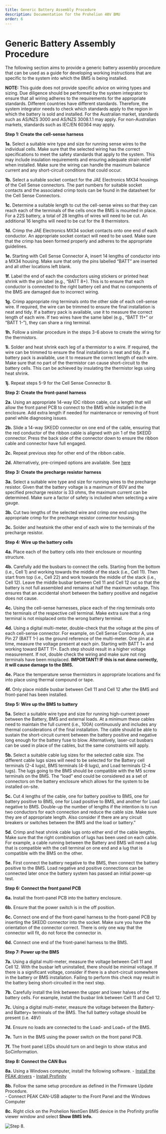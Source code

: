 ```yaml
---
title: Generic Battery Assembly Procedure
description: Documentation for the Prohelion 48V BMU
order: 6
---
```


# Generic Battery Assembly Procedure

The following section aims to provide a generic battery assembly procedure that can be used as a guide for developing working instructions that are specific to the system into which the BMS is being installed.

__NOTE:__ This guide does not provide specific advice on wiring types and sizing. Due diligence should be performed by the system integrator to ensure that all wiring adheres to the requirements for the appropriate standards. Different countries have different standards. Therefore, the system integrator needs to check which standards apply to the region in which the battery is sold and installed. For the Australian market, standards such as AS/NZS 3000 and AS/NZS 3008.1.1 may apply. For non-Australian markets, standards such as IEC/EN 60364 may apply. 

__Step 1: Create the cell-sense harness__

__1a.__	Select a suitable wire type and size for running sense wires to the individual cells. Make sure that the selected wiring has the correct specifications to meet the safety standards that apply to the system. This may include insulation requirements and ensuring adequate strain relief when installed. Make sure the wiring can handle the maximum balance current and any short-circuit conditions that could occur. 

__1b.__	Select a suitable socket contact for the JAE Electronics MX34 housings of the Cell Sense connectors. The part numbers for suitable socket contacts and the associated crimp tools can be found in the datasheet for the Cell Sense Connectors. 

__1c.__	Determine a suitable length to cut the cell-sense wires so that they can reach each of the terminals of the cells once the BMS is mounted in place. For a 22S battery, a total of 28 lengths of wires will need to be cut. An additional 16 lengths will need to be cut for the 8 thermistors.  

__1d.__ Crimp the JAE Electronics MX34 socket contacts onto one end of each conductor. An appropriate socket contact will need to be used. Make sure that the crimp has been formed properly and adheres to the appropriate guidelines. 

__1e.__ Starting with Cell Sense Connector A, insert 14 lengths of conductor into a MX34 housing. Make sure that only the pins labelled “BATT” are inserted and all other locations left blank. 

__1f.__ Label the end of each the conductors using stickers or printed heat shrink with the pin label (e.g., “BATT 8+). This is to ensure that each conductor is connected to the right battery cell and that no components of the BMS are damaged due to incorrect wiring. 

__1g.__ Crimp appropriate ring terminals onto the other side of each cell-sense wire. If required, the wire can be trimmed to ensure the final installation is neat and tidy. If a battery pack is available, use it to measure the correct length of each wire. If two wires have the same label (e.g., “BATT 11+” or “BATT 1-”), they can share a ring terminal. 

__1h.__ Follow a similar procedure in the steps 3-6 above to create the wiring for the thermistors.

__1i.__ Solder and heat shrink each leg of a thermistor to a wire. If required, the wire can be trimmed to ensure the final installation is neat and tidy. If a battery pack is available, use it to measure the correct length of each wire. Make sure that no part of the thermistor can cause short-circuit to the battery cells. This can be achieved by insulating the thermistor legs using heat shrink. 

__1j.__	Repeat steps 5-9 for the Cell Sense Connector B. 

__Step 2: Create the front-panel harness__

__2a.__ Using an appropriate 14-way IDC ribbon cable, cut a length that will allow the front panel PCB to connect to the BMS while installed in the enclosure. Add extra length if needed for maintenance or removing of front panel while diagnosing issues. 

__2b.__ Slide a 14-way SKEDD connector on one end of the cable, ensuring that the red conductor of the ribbon cable is aligned with pin 1 of the SKEDD connector. Press the back side of the connector down to ensure the ribbon cable and connector have full engaged. 

__2c.__ Repeat previous step for other end of the ribbon cable. 

__2d.__ Alternatively, pre-crimped options are available. See [here](https://www.we-online.com/en/components/products/WST_IDC_PRE_PRESSED_CONNECTOR)

__Step 3: Create the precharge resistor harness__

__3a.__ Select a suitable wire type and size for running wires to the precharge resistor. Given that the battery voltage is a maximum of 60V and the specified precharge resistor is 33 ohms, the maximum current can be determined. Make sure a factor of safety is included when selecting a wire gauge.

__3b.__ Cut two lengths of the selected wire and crimp one end using the appropriate crimp for the precharge resistor connector housing. 

__3c.__ Solder and heatsink the other end of each wire to the terminals of the precharge resistor. 

__Step 4: Wire up the battery cells__

__4a.__ Place each of the battery cells into their enclosure or mounting structure. 

__4b.__ Carefully add the busbars to connect the cells. Starting from the bottom (i.e., Cell 1) and working towards the middle of the stack (i.e., Cell 11). Then start from top (i.e., Cell 22) and work towards the middle of the stack (i.e., Cell 12). Leave the middle busbar between Cell 11 and Cell 12 out so that the battery is not full assembled and remains at half the maximum voltage. This ensures that an accidental short between the battery positive and negative does not cause. 

__4c.__ Using the cell-sense harnesses, place each of the ring terminals onto the terminals of the respective cell terminal. Make extra sure that a ring terminal is not misplaced onto the wrong battery terminal. 

__4d.__ Using a digital multi-meter, double-check that the voltage at the pins of each cell-sense connector. For example, on Cell Sense Connector A, use Pin 27 (BATT 1-) as the ground reference of the multi-meter. One pin at a time, measure the voltage present at each pin. Starting with BATT 1+ and working toward BATT 11+. Each step should result in a higher voltage measurement. If not, double check the wiring and make sure not ring terminals have been misplaced. __IMPORTANT! IF this is not done correctly, it will cause damage to the BMS.__

__4e.__ Place the temperature sense thermistors in appropriate locations and fix into place using thermal compound or tape.

__4f.__ Only place middle busbar between Cell 11 and Cell 12 after the BMS and front-panel has been installed.

__Step 5: Wire up the BMS to battery__

__5a.__ Select a suitable wire type and size for running high-current power between the Battery, BMS and external loads. At a minimum these cables need to maintain the full current (i.e., 100A) continuously and includes any thermal considerations of the final installation. The cable should be able to sustain the short-circuit current between the battery positive and negative long enough for the battery fuse to blow. Alternatively, laser-cut busbars can be used in place of the cables, but the same constraints will apply. 

__5b.__ Select a suitable cable lug sizes for the selected cable size. The different cable lugs sizes will need to be selected for the Battery cell terminals (2-4 lugs), BMS terminals (4-8 lugs),  and Load terminals (2-4 lugs). The lugs going to the BMS should be compatible with the M5 screw terminals on the BMS. The “load” end could be considered as a set of connectors on the battery enclosure which allows for the system to be installed on-site. 

__5c.__ Cut 4 lengths of the cable, one for battery positive to BMS, one for battery positive to BMS, one for Load positive to BMS, and another for Load negative to BMS. Double-up the number of lengths if the intention is to run two conductors for each connection and reduce the cable size. Make sure they are of appropriate length. Also consider if there are any circuit breakers or switches between the BMS and the load or battery.” 

__5d.__ Crimp and heat shrink cable lugs onto either end of the cable lengths. Make sure that the right combination of lugs has been used on each cable. For example, a cable running between the Battery and BMS will need a lug that is compatible with the cell terminal on one end and a lug that is compatible with the BMS on the other. 

__5e.__ First connect the battery negative to the BMS, then connect the battery positive to the BMS. Load negative and positive connections can be connected later once the battery system has passed an initial power-up test.

__Step 6: Connect the front panel PCB__

__6a.__ Install the front-panel PCB into the battery enclosure.

__6b.__ Ensure that the power switch is in the off position.

__6c.__ Connect one end of the front-panel harness to the front-panel PCB by inserting the SKEDD connector into the socket. Make sure you have the orientation of the connector correct. There is only one way that the connector will fit, do not force the connector in. 

__6d.__ Connect one end of the front-panel harness to the BMS. 

__Step 7: Power up the BMS__

__7a.__ Using a digital multi-meter, measure the voltage between Cell 11 and Cell 12. With the busbar left uninstalled, there should be minimal voltage. If there is a significant voltage, consider if there is a short-circuit somewhere in the battery or BMS installation. Failing to perform this check may result in the battery being short-circuited in the next step.

__7b.__ Carefully install the link between the upper and lower halves of the battery cells. For example, install the busbar link between Cell 11 and Cell 12. 

__7c.__ Using a digital multi-meter, measure the voltage between the  Battery- and Battery+ terminals of the BMS. The full battery voltage should be present (i.e. 48V)

__7d.__ Ensure no loads are connected to the Load- and Load+ of the BMS.

__7e.__ Turn in the BMS using the power switch on the front panel PCB. 

__7f.__ The front panel LEDs should turn on and begin to show status and SoCinformation.

__Step 8: Connect the CAN Bus__

__8a.__ Using a Windows computer, install the following software.
    - [Install the PEAK drivers](https://www.peak-system.com/Drivers.523.0.html?&L=1)
    - [Install Profinity](https://docs.prohelion.com/Profinity/Overview.html)

__8b.__ Follow the same setup procedure as defined in the Firmware Update Procedure.  
    - Connect PEAK CAN-USB adapter to the Front Panel and the Windows Computer

__8c.__ Right click on the Prohelion NextGen BMS device in the Profinity profile viewer window and select __Show BMS Info.__

![Step 8.](images/STEP8.png)








